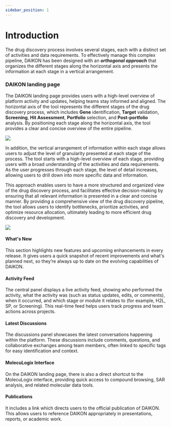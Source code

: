 ```yaml
---
sidebar_position: 1
---
```

# Introduction

The drug discovery process involves several stages, each with a distinct set of activities and data requirements. To effectively manage this complex pipeline, DAIKON has been designed with an **_orthogonal approach_** that organizes the different stages along the horizontal axis and presents the information at each stage in a vertical arrangement.

<h3>DAIKON landing page</h3>

The DAIKON landing page provides users with a high-level overview of platform activity and updates, helping teams stay informed and aligned.
The horizontal axis of the tool represents the different stages of the drug discovery process, which includes **Gene** identification, **Target** validation, **Screening**, **Hit Assessment**, **Portfolio** selection, and **Post-portfolio** analysis. By positioning each stage along the horizontal axis, the tool provides a clear and concise overview of the entire pipeline.

<img
src="/daikon/img/UserGuide/Intro/Tabs.png"
/>

In addition, the vertical arrangement of information within each stage allows users to adjust the level of granularity presented at each stage of the process. The tool starts with a high-level overview of each stage, providing users with a broad understanding of the activities and data requirements. As the user progresses through each stage, the level of detail increases, allowing users to drill down into more specific data and information.

This approach enables users to have a more structured and organized view of the drug discovery process, and facilitates effective decision-making by ensuring that all relevant information is presented in a clear and concise manner. By providing a comprehensive view of the drug discovery pipeline, the tool allows users to identify bottlenecks, prioritize activities, and optimize resource allocation, ultimately leading to more efficient drug discovery and development.

<img
src="/daikon/img/UserGuide/Intro/DAIKONLandingPage.png" />


<h4>What's New</h4>

This section highlights new features and upcoming enhancements in every release. It gives users a quick snapshot of recent improvements and what's planned next, so they’re always up to date on the evolving capabilities of DAIKON.

<h4>Activity Feed</h4>

The central panel displays a live activity feed, showing who performed the activity, what the activity was (such as status updates, edits, or comments), when it occurred, and which stage or module it relates to (for example, H2L, SP, or Screening). This real-time feed helps users track progress and team actions across projects.

<h4>Latest Discussions</h4>

The discussions panel showcases the latest conversations happening within the platform. These discussions include comments, questions, and collaborative exchanges among team members, often linked to specific tags for easy identification and context.

<h4>MolecuLogix Interface</h4>

On the DAIKON landing page, there is also a direct shortcut to the MolecuLogix interface, providing quick access to compound browsing, SAR analysis, and related molecular data tools. 

<h4>Publications</h4>

It includes a link which directs users to the official publication of DAIKON. This allows users to reference DAIKON appropriately in presentations, reports, or academic work.
